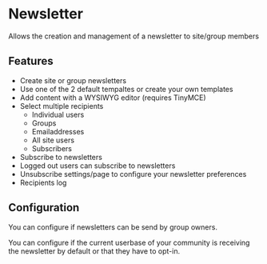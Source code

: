 Newsletter
==========

Allows the creation and management of a newsletter to site/group members

Features
--------

 - Create site or group newsletters
 - Use one of the 2 default tempaltes or create your own templates
 - Add content with a WYSIWYG editor (requires TinyMCE)
 - Select multiple recipients
   - Individual users
   - Groups
   - Emailaddresses
   - All site users
   - Subscribers
 - Subscribe to newsletters
 - Logged out users can subscribe to newsletters
 - Unsubscribe settings/page to configure your newsletter preferences
 - Recipients log

Configuration
-------------

You can configure if newsletters can be send by group owners.

You can configure if the current userbase of your community is receiving the newsletter by default or that they have to opt-in.
